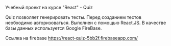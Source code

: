 Учебный проект на курсе "React" - Quiz

Quiz позволяет генерировать тесты. Перед созданием тестов необходимо авторизоваться. Выполнен с помощью React.JS. В качестве базы данных используется Google FireBase.

Ссылка на firebase https://react-quiz-5bb2f.firebaseapp.com/
